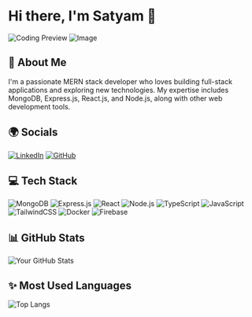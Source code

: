 # Hi there, I'm Satyam 👋

![Coding Preview](https://user-attachments/assets/1d3cc0b0-a152-439e-971e-1e2e8fe03a92.com/preview.gif)
![Image](https://github.com/user-attachments/assets/1d3cc0b0-a152-439e-971e-1e2e8fe03a92)

## 🚀 About Me
I'm a passionate MERN stack developer who loves building full-stack applications and exploring new technologies. My expertise includes MongoDB, Express.js, React.js, and Node.js, along with other web development tools.

## 🌍 Socials
[![LinkedIn](https://img.shields.io/badge/LinkedIn-blue?logo=linkedin&logoColor=white)](https://www.linkedin.com/in/satyam-pandey-0b246432a/)
[![GitHub](https://img.shields.io/badge/GitHub-black?logo=github&logoColor=white)](https://github.com/SatyamPandey-07)

## 💻 Tech Stack
![MongoDB](https://img.shields.io/badge/MongoDB-4EA94B?logo=mongodb&logoColor=white)
![Express.js](https://img.shields.io/badge/Express.js-000000?logo=express&logoColor=white)
![React](https://img.shields.io/badge/React-61DAFB?logo=react&logoColor=black)
![Node.js](https://img.shields.io/badge/Node.js-339933?logo=node.js&logoColor=white)
![TypeScript](https://img.shields.io/badge/TypeScript-007ACC?logo=typescript&logoColor=white)
![JavaScript](https://img.shields.io/badge/JavaScript-F7DF1E?logo=javascript&logoColor=black)
![TailwindCSS](https://img.shields.io/badge/TailwindCSS-38B2AC?logo=tailwind-css&logoColor=white)
![Docker](https://img.shields.io/badge/Docker-2496ED?logo=docker&logoColor=white)
![Firebase](https://img.shields.io/badge/Firebase-FFCA28?logo=firebase&logoColor=black)

## 📊 GitHub Stats
![Your GitHub Stats](https://github-readme-stats.vercel.app/api?username=your-github-username&show_icons=true&theme=tokyonight)

## ✨ Most Used Languages
![Top Langs](https://github-readme-stats.vercel.app/api/top-langs/?username=your-github-username&layout=compact&theme=tokyonight)

